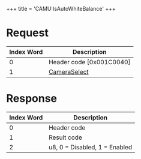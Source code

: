 +++
title = 'CAMU:IsAutoWhiteBalance'
+++

# Request

| Index Word | Description                                             |
|------------|---------------------------------------------------------|
| 0          | Header code \[0x001C0040\]                              |
| 1          | [CameraSelect](Camera_Services#cameraselect "wikilink") |

# Response

| Index Word | Description                   |
|------------|-------------------------------|
| 0          | Header code                   |
| 1          | Result code                   |
| 2          | u8, 0 = Disabled, 1 = Enabled |
